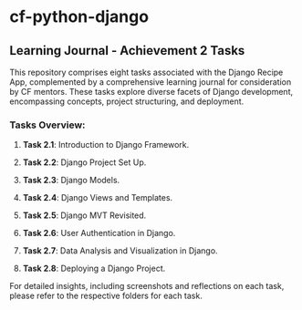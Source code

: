 # cf-python-django
 
## Learning Journal - Achievement 2 Tasks

This repository comprises eight tasks associated with the Django Recipe App, complemented by a comprehensive learning journal for consideration by CF mentors. These tasks explore diverse facets of Django development, encompassing concepts, project structuring, and deployment.

### Tasks Overview:

1. **Task 2.1**:  Introduction to Django Framework.

2. **Task 2.2**: Django Project Set Up.

3. **Task 2.3**: Django Models.

4. **Task 2.4**: Django Views and Templates.

5. **Task 2.5**: Django MVT Revisited.

6. **Task 2.6**: User Authentication in Django.

7. **Task 2.7**:  Data Analysis and Visualization in Django.

8. **Task 2.8**: Deploying a Django Project.

For detailed insights, including screenshots and reflections on each task, please refer to the respective folders for each task.
